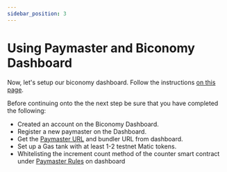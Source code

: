 ```yaml
---
sidebar_position: 3
---
```


# Using Paymaster and Biconomy Dashboard

Now, let's setup our biconomy dashboard. Follow the instructions
[on this page](https://legacy-docs.biconomy.io/3.0/dashboard).

Before continuing onto the the next step be sure that you have completed the
following:

- Created an account on the Biconomy Dashboard.
- Register a new paymaster on the Dashboard.
- Get the [Paymaster URL](https://legacy-docs.biconomy.io/3.0/dashboard) and
  bundler URL from dashboard.
- Set up a Gas tank with at least 1-2 testnet Matic tokens.
- Whitelisting the increment count method of the counter smart contract under
  [Paymaster Rules](https://legacy-docs.biconomy.io/3.0/dashboard/paymasterRules)
  on dashboard
